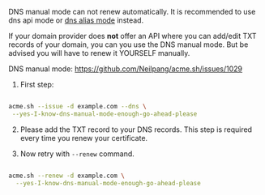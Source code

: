 DNS manual mode can not renew automatically. It is recommended to use dns api mode or [dns alias mode](https://github.com/Neilpang/acme.sh/wiki/DNS-alias-mode) instead.


If your domain provider does **not** offer an API where you can add/edit TXT records of your domain, you can you use the DNS manual mode. But be advised you will have to renew it YOURSELF manually.


DNS manual mode: 
https://github.com/Neilpang/acme.sh/issues/1029


1. First step:
```sh

acme.sh --issue -d example.com --dns \
 --yes-I-know-dns-manual-mode-enough-go-ahead-please

```

2. Please add the TXT record to your DNS records. This step is required every time you renew your certificate.


3. Now retry with `--renew` command.

```sh

acme.sh --renew -d example.com \
  --yes-I-know-dns-manual-mode-enough-go-ahead-please

```